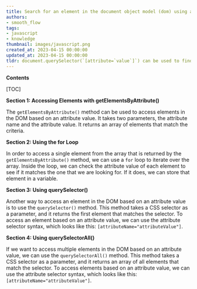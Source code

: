 ```yaml
---
title: Search for an element in the document object model (dom) using an attribute value
authors:
- smooth_flow
tags:
- javascript
- knowledge
thumbnail: images/javascript.png
created_at: 2023-04-15 00:00:00
updated_at: 2023-04-15 00:00:00
tldr: document.querySelector(`[attribute=`value`]`) can be used to find an element in the DOM based on an attribute value.
---
```


**Contents**

[TOC]

**Section 1: Accessing Elements with getElementsByAttribute()**

The `getElementsByAttribute()` method can be used to access elements in the DOM based on an attribute value. It takes two parameters, the attribute name and the attribute value. It returns an array of elements that match the criteria.

**Section 2: Using the for Loop**

In order to access a single element from the array that is returned by the `getElementsByAttribute()` method, we can use a `for` loop to iterate over the array. Inside the loop, we can check the attribute value of each element to see if it matches the one that we are looking for. If it does, we can store that element in a variable.

**Section 3: Using querySelector()**

Another way to access an element in the DOM based on an attribute value is to use the `querySelector()` method. This method takes a CSS selector as a parameter, and it returns the first element that matches the selector. To access an element based on an attribute value, we can use the attribute selector syntax, which looks like this: `[attributeName="attributeValue"]`.

**Section 4: Using querySelectorAll()**

If we want to access multiple elements in the DOM based on an attribute value, we can use the `querySelectorAll()` method. This method takes a CSS selector as a parameter, and it returns an array of all elements that match the selector. To access elements based on an attribute value, we can use the attribute selector syntax, which looks like this: `[attributeName="attributeValue"]`.
